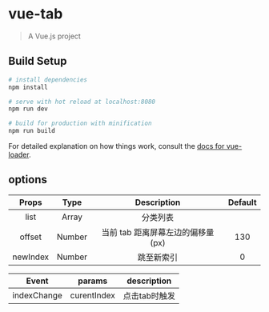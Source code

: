 # vue-tab

> A Vue.js project

## Build Setup

``` bash
# install dependencies
npm install

# serve with hot reload at localhost:8080
npm run dev

# build for production with minification
npm run build
```

For detailed explanation on how things work, consult the [docs for vue-loader](http://vuejs.github.io/vue-loader).


## options

Props | Type | Description | Default
:-: | :-: | :-: | :-: 
list | Array | 分类列表 | 
offset | Number | 当前 tab 距离屏幕左边的偏移量(px) | 130
newIndex | Number | 跳至新索引 | 0

Event | params | description
:-: | :-: | :-: |
indexChange | curentIndex | 点击tab时触发
